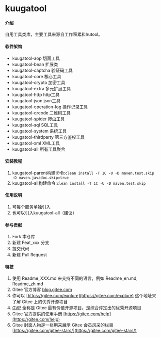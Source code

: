 # kuugatool

#### 介绍

自用工具类库，主要工具来源自工作积累和hutool。

#### 软件架构

- kuugatool-aop 切面工具
- kuugatool-bean 扩展类
- kuugatool-captcha 验证码工具
- kuugatool-core 核心工具
- kuugatool-crypto 加密工具
- kuugatool-extra 多元扩展工具
- kuugatool-http http工具
- kuugatool-json json工具
- kuugatool-operation-log 操作记录工具
- kuugatool-qrcode 二维码工具
- kuugatool-spider 爬虫工具
- kuugatool-sql SQL工具
- kuugatool-system 系统工具
- kuugatool-thirdparty 第三方鉴权工具
- kuugatool-xml XML工具
- kuugatool-all 所有工具聚合

#### 安装教程

1. kuugatool-parent构建命令:`clean install -T 1C -U -D maven.test.skip -D maven.javadoc.skip=true`
2. kuugatool-all构建命令:`clean install -T 1C -U -D maven.test.skip`

#### 使用说明

1. 可每个服务单独引入
2. 也可以引入kuugatool-all（建议）

#### 参与贡献

1. Fork 本仓库
2. 新建 Feat_xxx 分支
3. 提交代码
4. 新建 Pull Request

#### 特技

1. 使用 Readme\_XXX.md 来支持不同的语言，例如 Readme\_en.md, Readme\_zh.md
2. Gitee 官方博客 [blog.gitee.com](https://blog.gitee.com)
3. 你可以 [https://gitee.com/explore](https://gitee.com/explore) 这个地址来了解 Gitee 上的优秀开源项目
4. [GVP](https://gitee.com/gvp) 全称是 Gitee 最有价值开源项目，是综合评定出的优秀开源项目
5. Gitee 官方提供的使用手册 [https://gitee.com/help](https://gitee.com/help)
6. Gitee 封面人物是一档用来展示 Gitee 会员风采的栏目 [https://gitee.com/gitee-stars/](https://gitee.com/gitee-stars/)
